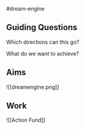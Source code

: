 #dream-engine
## Guiding Questions
Which directions can this go?

What do we want to achieve?

## Aims

![[dreamengine.png]]

## Work
![[Action Fund]]


